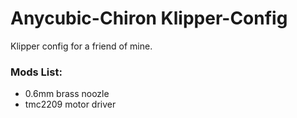 # Anycubic-Chiron Klipper-Config
Klipper config for a friend of mine.
### Mods List:
- 0.6mm brass noozle
- tmc2209 motor driver